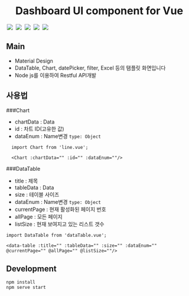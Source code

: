 <h1 align="center">Dashboard UI component for Vue</h1>
<span style="margin:0 2px"><img src="https://img.shields.io/badge/framework-vue2.6.6-brightgreen.svg" ></span>
<span style="margin:0 2px"><img src="https://img.shields.io/badge/style-sass-yellowgreen.svg" ></span>
<span style="margin:0 2px"><img src="https://img.shields.io/badge/datePicker-airbnbDatepicker-red.svg" ></span>
<span style="margin:0 2px"><img src="https://img.shields.io/github/languages/code-size/beygee/survive.svg" ></span>
<span style="margin:0 2px"><img src="https://img.shields.io/badge/API-Nodejs-blue.svg" ></span>

## Main
- Material Design
- DataTable, Chart, datePicker, filter, Excel 등의 탬플릿 화면입니다
- Node js를 이용하여 Restful API개발


## 사용법
###Chart
- chartData : Data
- id : 차트 ID(고유한 값)
- dataEnum : Name변경 `type: Object`

```
  import Chart from 'line.vue';
  
  <Chart :chartData="" :id="" :dataEnum=""/>
```

###DataTable
- title : 제목
- tableData : Data
- size : 테이블 사이즈
- dataEnum : Name변경 `type: Object`
- currentPage : 현재 활성화된 페이지 번호
- allPage : 모든 페이지
- listSize : 현재 보여지고 있는 리스트 갯수
```
import DataTable from 'dataTable.vue';

<data-table :title="" :tableData="" :size="" :dataEnum="" @currentPage="" @allPage="" @listSize=""/>

```
    
        


## Development
```
npm install
npm serve start
```
